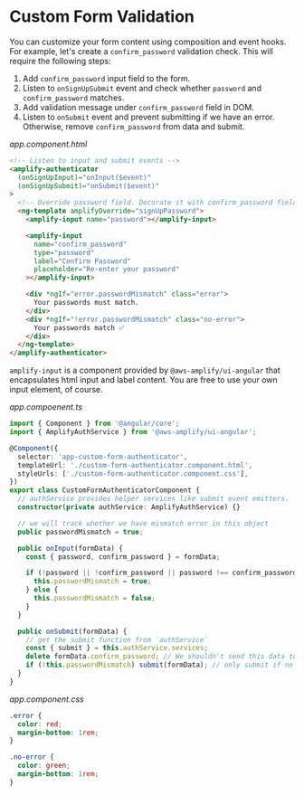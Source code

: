 # Custom Form Validation

You can customize your form content using composition and event hooks. For example, let's create a `confirm_password` validation check. This will require the following steps:

1. Add `confirm_password` input field to the form.
1. Listen to `onSignUpSubmit` event and check whether `password` and `confirm_password` matches.
1. Add validation message under `confirm_password` field in DOM.
1. Listen to `onSubmit` event and prevent submitting if we have an error. Otherwise, remove `confirm_password` from data and submit.

_app.component.html_

```html
<!-- Listen to input and submit events -->
<amplify-authenticator
  (onSignUpInput)="onInput($event)"
  (onSignUpSubmit)="onSubmit($event)"
>
  <!-- Override password field. Decorate it with confirm_password field and validation messages -->
  <ng-template amplifyOverride="signUpPassword">
    <amplify-input name="password"></amplify-input>

    <amplify-input
      name="confirm_password"
      type="password"
      label="Confirm Password"
      placeholder="Re-enter your password"
    ></amplify-input>

    <div *ngIf="error.passwordMismatch" class="error">
      Your passwords must match.
    </div>
    <div *ngIf="!error.passwordMismatch" class="no-error">
      Your passwords match ✅
    </div>
  </ng-template>
</amplify-authenticator>
```

`amplify-input` is a component provided by `@aws-amplify/ui-angular` that encapsulates html input and label content. You are free to use your own input element, of course.

_app.compoenent.ts_

```ts
import { Component } from '@angular/core';
import { AmplifyAuthService } from '@aws-amplify/ui-angular';

@Component({
  selector: 'app-custom-form-authenticator',
  templateUrl: './custom-form-authenticator.component.html',
  styleUrls: ['./custom-form-authenticator.component.css'],
})
export class CustomFormAuthenticatorComponent {
  // authService provides helper services like submit event emitters.
  constructor(private authService: AmplifyAuthService) {}

  // we will track whether we have mismatch error in this object
  public passwordMismatch = true;

  public onInput(formData) {
    const { password, confirm_password } = formData;

    if (!password || !confirm_password || password !== confirm_password) {
      this.passwordMismatch = true;
    } else {
      this.passwordMismatch = false;
    }
  }

  public onSubmit(formData) {
    // get the submit function from `authService`
    const { submit } = this.authService.services;
    delete formData.confirm_password; // We shouldn't send this data to cognito
    if (!this.passwordMismatch) submit(formData); // only submit if no error
  }
}
```

_app.component.css_

```css
.error {
  color: red;
  margin-bottom: 1rem;
}

.no-error {
  color: green;
  margin-bottom: 1rem;
}
```
